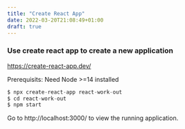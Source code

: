 ```yaml
---
title: "Create React App"
date: 2022-03-20T21:08:49+01:00
draft: true
---
```


### Use create react app to create a new application
https://create-react-app.dev/

Prerequisits: Need Node >=14 installed

```java
$ npx create-react-app react-work-out
$ cd react-work-out
$ npm start
```

Go to http://localhost:3000/ to view the running application.







